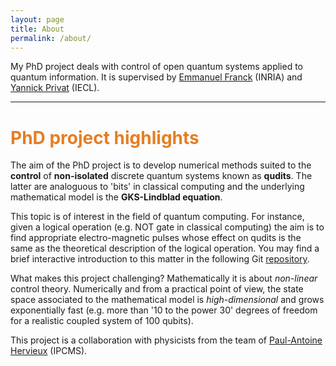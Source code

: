 ```yaml
---
layout: page
title: About
permalink: /about/
---
```


My PhD project deals with control of open quantum systems applied to quantum information. It is supervised by [Emmanuel Franck](https://irma.math.unistra.fr/~franck/index.html) (INRIA) and [Yannick Privat](https://yannick-privat.perso.math.cnrs.fr) (IECL).

---
# <span style="color:#e67e22"> PhD project highlights </span>

The aim of the PhD project is to develop numerical methods suited to the **control** of **non-isolated** discrete quantum systems known as **qudits**. The latter are analoguous to 'bits' in classical computing and the underlying mathematical model is the **GKS-Lindblad equation**. 

This topic is of interest in the field of quantum computing. For instance, given a logical operation (e.g. NOT gate in classical computing) the aim is to find appropriate electro-magnetic pulses whose effect on qudits is the same as the theoretical description of the logical operation.
You may find a brief interactive introduction to this matter in the following Git [repository](https://github.com/killianlutz/BlochBallAnim.jl).

What makes this project challenging? Mathematically it is about *non-linear* control theory. Numerically and from a practical point of view, the state space associated to the mathematical model is *high-dimensional* and grows exponentially fast (e.g. more than '10 to the power 30' degrees of freedom for a realistic coupled system of 100 qubits).

This project is a collaboration with physicists from the team of [Paul-Antoine Hervieux](https://www.ipcms.fr/en/paul-antoine-hervieux/) (IPCMS).
